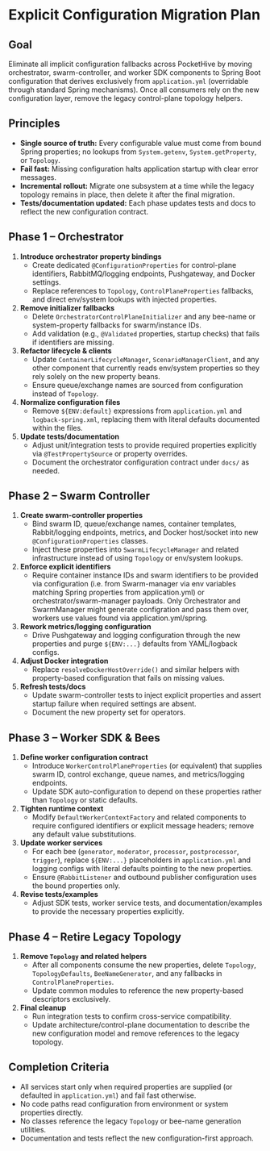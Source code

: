 # Explicit Configuration Migration Plan

## Goal
Eliminate all implicit configuration fallbacks across PocketHive by moving orchestrator, swarm-controller, and worker SDK components to Spring Boot configuration that derives exclusively from `application.yml` (overridable through standard Spring mechanisms). Once all consumers rely on the new configuration layer, remove the legacy control-plane topology helpers.

## Principles
- **Single source of truth:** Every configurable value must come from bound Spring properties; no lookups from `System.getenv`, `System.getProperty`, or `Topology`.
- **Fail fast:** Missing configuration halts application startup with clear error messages.
- **Incremental rollout:** Migrate one subsystem at a time while the legacy topology remains in place, then delete it after the final migration.
- **Tests/documentation updated:** Each phase updates tests and docs to reflect the new configuration contract.

## Phase 1 – Orchestrator
1. **Introduce orchestrator property bindings**
   - Create dedicated `@ConfigurationProperties` for control-plane identifiers, RabbitMQ/logging endpoints, Pushgateway, and Docker settings.
   - Replace references to `Topology`, `ControlPlaneProperties` fallbacks, and direct env/system lookups with injected properties.
2. **Remove initializer fallbacks**
   - Delete `OrchestratorControlPlaneInitializer` and any bee-name or system-property fallbacks for swarm/instance IDs.
   - Add validation (e.g., `@Validated` properties, startup checks) that fails if identifiers are missing.
3. **Refactor lifecycle & clients**
   - Update `ContainerLifecycleManager`, `ScenarioManagerClient`, and any other component that currently reads env/system properties so they rely solely on the new property beans.
   - Ensure queue/exchange names are sourced from configuration instead of `Topology`.
4. **Normalize configuration files**
   - Remove `${ENV:default}` expressions from `application.yml` and `logback-spring.xml`, replacing them with literal defaults documented within the files.
5. **Update tests/documentation**
   - Adjust unit/integration tests to provide required properties explicitly via `@TestPropertySource` or property overrides.
   - Document the orchestrator configuration contract under `docs/` as needed.

## Phase 2 – Swarm Controller
1. **Create swarm-controller properties**
   - Bind swarm ID, queue/exchange names, container templates, Rabbit/logging endpoints, metrics, and Docker host/socket into new `@ConfigurationProperties` classes.
   - Inject these properties into `SwarmLifecycleManager` and related infrastructure instead of using `Topology` or env/system lookups.
2. **Enforce explicit identifiers**
   - Require container instance IDs and swarm identifiers to be provided via configuration (i.e. from Swarm-manager via env variables matching Spring properties from application.yml) or orchestrator/swarm-manager payloads. Only Orchestrator and SwarmManager might generate configration and pass them over, workers use values found via application.yml/spring.
3. **Rework metrics/logging configuration**
   - Drive Pushgateway and logging configuration through the new properties and purge `${ENV:...}` defaults from YAML/logback configs.
4. **Adjust Docker integration**
   - Replace `resolveDockerHostOverride()` and similar helpers with property-based configuration that fails on missing values.
5. **Refresh tests/docs**
   - Update swarm-controller tests to inject explicit properties and assert startup failure when required settings are absent.
   - Document the new property set for operators.

## Phase 3 – Worker SDK & Bees
1. **Define worker configuration contract**
   - Introduce `WorkerControlPlaneProperties` (or equivalent) that supplies swarm ID, control exchange, queue names, and metrics/logging endpoints.
   - Update SDK auto-configuration to depend on these properties rather than `Topology` or static defaults.
2. **Tighten runtime context**
   - Modify `DefaultWorkerContextFactory` and related components to require configured identifiers or explicit message headers; remove any default value substitutions.
3. **Update worker services**
   - For each bee (`generator`, `moderator`, `processor`, `postprocessor`, `trigger`), replace `${ENV:...}` placeholders in `application.yml` and logging configs with literal defaults pointing to the new properties.
   - Ensure `@RabbitListener` and outbound publisher configuration uses the bound properties only.
4. **Revise tests/examples**
   - Adjust SDK tests, worker service tests, and documentation/examples to provide the necessary properties explicitly.

## Phase 4 – Retire Legacy Topology
1. **Remove `Topology` and related helpers**
   - After all components consume the new properties, delete `Topology`, `TopologyDefaults`, `BeeNameGenerator`, and any fallbacks in `ControlPlaneProperties`.
   - Update common modules to reference the new property-based descriptors exclusively.
2. **Final cleanup**
   - Run integration tests to confirm cross-service compatibility.
   - Update architecture/control-plane documentation to describe the new configuration model and remove references to the legacy topology.

## Completion Criteria
- All services start only when required properties are supplied (or defaulted in `application.yml`) and fail fast otherwise.
- No code paths read configuration from environment or system properties directly.
- No classes reference the legacy `Topology` or bee-name generation utilities.
- Documentation and tests reflect the new configuration-first approach.
